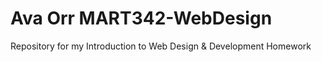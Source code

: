# Ava Orr MART342-WebDesign
Repository for my Introduction to Web Design &amp; Development Homework

